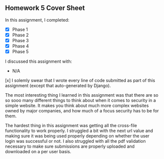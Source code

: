 Homework 5 Cover Sheet
----------------------

In this assignment, I completed:

- [x] Phase 1
- [x] Phase 2
- [x] Phase 3
- [x] Phase 4
- [x] Phase 5

I discussed this assignment with:

- N/A

[x] I solemly swear that I wrote every line of code submitted as part
of this assignment (except that auto-generated by Django).

The most interesting thing I learned in this assignment was that there are so so sooo many different things to think about when it comes to security in a simple website. It makes you think about much more complex websites owned by major companies, and how much of a focus security has to be for them.

The hardest thing in this assignment was getting all the cross-file functionality to work properly. I struggled a bit with the next url value and making sure it was being used properly depending on whether the user login was successful or not. I also struggled with all the pdf validation necessary to make sure submissions are properly uploaded and downloaded on a per user basis.